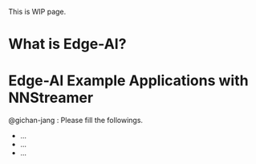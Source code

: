 
This is WIP page.

# What is Edge-AI?


# Edge-AI Example Applications with NNStreamer

@gichan-jang : Please fill the followings.

- ...
- ...
- ...
